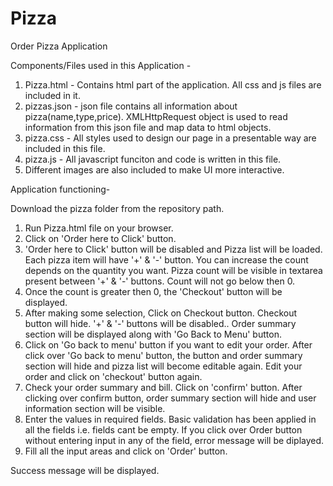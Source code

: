 # Pizza
Order Pizza Application

Components/Files used in this Application -
1. Pizza.html - Contains html part of the application. All css and js files are included in it.
2. pizzas.json - json file contains all information about pizza(name,type,price). XMLHttpRequest object is used to read information from this json file and map data to html objects.
3. pizza.css - All styles used to design our page in a presentable way are included in this file.
4. pizza.js - All javascript funciton and code is written in this file.
5. Different images are also included to make UI more interactive.

Application functioning-

Download the pizza folder from the repository path.
1. Run Pizza.html file on your browser.
2. Click on 'Order here to Click' button.
3. 'Order here to Click' button will be disabled and Pizza list will be loaded. Each pizza item will have '+' & '-' button. You can increase the count depends on the quantity you want.
Pizza count will be visible in textarea present between '+' & '-' buttons.
Count will not go below then 0.
4. Once the count is greater then 0, the 'Checkout' button will be displayed.
5. After making some selection, Click on Checkout button.
Checkout button will hide. '+' & '-' buttons will be disabled..
Order summary section will be displayed along with 'Go Back to Menu' button.
6. Click on 'Go back to menu' button if you want to edit your order.
After click over 'Go back to menu' button, the button and order summary section will hide and pizza list will become editable again.
Edit your order and click on 'checkout' button again.
7. Check your order summary and bill. Click on 'confirm' button.
After clicking over confirm button, order summary section will hide and user information section will be visible.
8. Enter the values in required fields. Basic validation has been applied in all the fields i.e. fields cant be empty.
If you click over Order button without entering input in any of the field, error message will be diplayed.
9. Fill all the input areas and click on 'Order' button.

Success message will be displayed.
